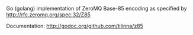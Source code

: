 Go (golang) implementation of ZeroMQ Base-85 encoding as specified by http://rfc.zeromq.org/spec:32/Z85

Documentation: http://godoc.org/github.com/tilinna/z85
